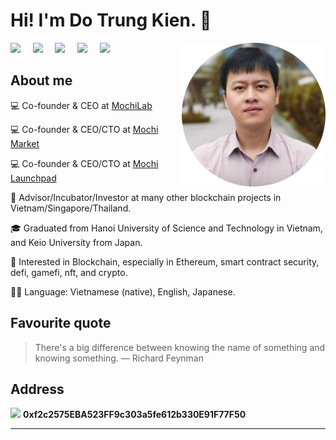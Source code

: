 <h1 align="">Hi! I'm Do Trung Kien. 👋</h1>

<img align='right' src="https://github.com/dotrungkien/dotrungkien/raw/master/assets/avatar.png" width="230">

<p align="">
  <a href="https://github.com/dotrungkien/"><img src="https://img.shields.io/badge/-Github-black?style=for-the-badge&logo=github"/></a>&nbsp;&nbsp;&nbsp;&nbsp;
  <a href="mailto:trungkien.keio@gmail.com"><img src="https://img.shields.io/badge/gmail-%23D14836.svg?&style=for-the-badge&logo=gmail&logoColor=white" /></a>&nbsp;&nbsp;&nbsp;&nbsp;
  <a href="https://www.facebook.com/trungkien162"><img src="https://img.shields.io/badge/facebook-%233B5998.svg?&style=for-the-badge&logo=facebook&logoColor=white" /></a>&nbsp;&nbsp;&nbsp;&nbsp;
  <a href="https://www.linkedin.com/in/dotrungkien/"><img src="https://img.shields.io/badge/linkedin-%230077B5.svg?&style=for-the-badge&logo=linkedin&logoColor=white" /></a>&nbsp;&nbsp;&nbsp;&nbsp;
  <a href="https://twitter.com/kevindo90"><img src="https://img.shields.io/badge/twitter-%231DA1F2.svg?&style=for-the-badge&logo=twitter&logoColor=white" /></a>&nbsp;&nbsp;&nbsp;&nbsp;
</p>

## About me

💻 Co-founder & CEO at <a href="https://www.mochilab.org/">MochiLab</a>

💻 Co-founder & CEO/CTO at <a href="https://mochi.market/">Mochi Market</a>

💻 Co-founder & CEO/CTO at <a href="https://mochipad.io/">Mochi Launchpad</a>

🌱 Advisor/Incubator/Investor at many other blockchain projects in Vietnam/Singapore/Thailand.

🎓 Graduated from Hanoi University of Science and Technology in Vietnam, and Keio University from Japan.

🧐 Interested in Blockchain, especially in Ethereum, smart contract security, defi, gamefi, nft, and crypto.

✍🏻 Language: Vietnamese (native), English, Japanese.

## Favourite quote

> There's a big difference between knowing﻿ the name of something and knowing something.
> ― Richard Feynman

## Address

<img src="https://media4.giphy.com/media/3XLnQDvcXOtbNgUzx6/giphy.gif" width="30"> **0xf2c2575EBA523FF9c303a5fe612b330E91F77F50**

---
